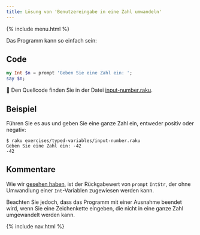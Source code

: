 ```yaml
---
title: Lösung von 'Benutzereingabe in eine Zahl umwandeln'
---
```


{% include menu.html %}

Das Programm kann so einfach sein:

## Code

```raku
my Int $n = prompt 'Geben Sie eine Zahl ein: ';
say $n;
```

🦋 Den Quellcode finden Sie in der Datei [input-number.raku](https://github.com/ash/raku-course/blob/master/exercises/typed-variables/input-number.raku).

## Beispiel

Führen Sie es aus und geben Sie eine ganze Zahl ein, entweder positiv oder negativ:

```console
$ raku exercises/typed-variables/input-number.raku
Geben Sie eine Zahl ein: -42
-42
```

## Kommentare

Wie wir [gesehen haben](/de/essentials/typed-variables/allomorphs), ist der Rückgabewert von `prompt` `IntStr`, der ohne Umwandlung einer `Int`-Variablen zugewiesen werden kann.

Beachten Sie jedoch, dass das Programm mit einer Ausnahme beendet wird, wenn Sie eine Zeichenkette eingeben, die nicht in eine ganze Zahl umgewandelt werden kann.

{% include nav.html %}